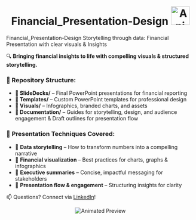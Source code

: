 
<h1 align="center">
  Financial_Presentation-Design <img src=
https://github.com/AnalyticSleuth/test-file/blob/6e1cd75edb90fd4f10abf1354f5b0aa4460249a0/images/social-media.gif
       alt="Animated Preview" width="50px">
</h1>
 
 Financial_Presentation-Design
Storytelling through data: Financial Presentation with clear visuals &amp; Insights

 
🔍 **Bringing financial insights to life with compelling visuals & structured storytelling.**  

### 📂 Repository Structure:
- **📂 SlideDecks/** – Final PowerPoint presentations for financial reporting  
- **📂 Templates/** – Custom PowerPoint templates for professional design  
- **📂 Visuals/** – Infographics, branded charts, and assets  
- **📂 Documentation/** – Guides for storytelling, design, and audience engagement  & Draft outlines for presentation flow  

### 🎯 **Presentation Techniques Covered:**
- 🔹 **Data storytelling** – How to transform numbers into a compelling narrative  
- 🔹 **Financial visualization** – Best practices for charts, graphs & infographics  
- 🔹 **Executive summaries** – Concise, impactful messaging for stakeholders  
- 🔹 **Presentation flow & engagement** – Structuring insights for clarity  

📫 Questions? Connect via [LinkedIn](https://linkedin.com/in/shilla)!

<p align="center">
  <img src="https://github.com/AnalyticSleuth/test-file/blob/8833a947d5a5b68e7191df3b08dd6f9ca50588de/images/Animation%20-%201749133702083.gif" alt="Animated Preview">
</p>
